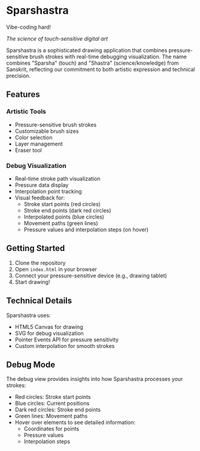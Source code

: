 # Sparshastra

Vibe-coding hard!

*The science of touch-sensitive digital art*

Sparshastra is a sophisticated drawing application that combines pressure-sensitive brush strokes with real-time debugging visualization. The name combines "Sparsha" (touch) and "Shastra" (science/knowledge) from Sanskrit, reflecting our commitment to both artistic expression and technical precision.

## Features

### Artistic Tools
- Pressure-sensitive brush strokes
- Customizable brush sizes
- Color selection
- Layer management
- Eraser tool

### Debug Visualization
- Real-time stroke path visualization
- Pressure data display
- Interpolation point tracking
- Visual feedback for:
  - Stroke start points (red circles)
  - Stroke end points (dark red circles)
  - Interpolated points (blue circles)
  - Movement paths (green lines)
  - Pressure values and interpolation steps (on hover)

## Getting Started

1. Clone the repository
2. Open `index.html` in your browser
3. Connect your pressure-sensitive device (e.g., drawing tablet)
4. Start drawing!

## Technical Details

Sparshastra uses:
- HTML5 Canvas for drawing
- SVG for debug visualization
- Pointer Events API for pressure sensitivity
- Custom interpolation for smooth strokes

## Debug Mode

The debug view provides insights into how Sparshastra processes your strokes:
- Red circles: Stroke start points
- Blue circles: Current positions
- Dark red circles: Stroke end points
- Green lines: Movement paths
- Hover over elements to see detailed information:
  - Coordinates for points
  - Pressure values
  - Interpolation steps